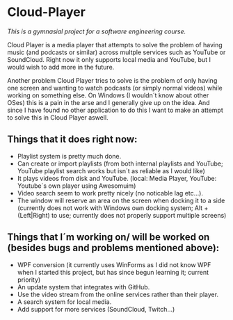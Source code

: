# Cloud-Player
*This is a gymnasial project for a software engineering course.*

Cloud Player is a media player that attempts to solve the problem of having music (and podcasts or similar) across multple services such as YouTube or SoundCloud. Right now it only supports local media and YouTube, but I would wish to add more in the future. 

Another problem Cloud Player tries to solve is the problem of only having one screen and wanting to watch podcasts (or simply normal videos) while working on something else. On Windows (I wouldn´t know about other OSes) this is a pain in the arse and I generally give up on the idea. And since I have found no other application to do this I want to make an attempt to solve this in Cloud Player aswell.

Things that it does right now:
--------------
- Playlist system is pretty much done.
- Can create or import playlists (from both internal playlists and YouTube; YouTube playlist search works but isn´t as reliable as I would like)
- It plays videos from disk and YouTube. (local: Media Player, YouTube: Youtube´s own player using Awesomuim)
- Video search seem to work pretty nicely (no noticable lag etc...).
- The window will reserve an area on the screen when docking it to a side (currently does not work with Windows own docking system; Alt + (Left|Right) to use; currently does not properly support multiple screens)

Things that I´m working on/ will be worked on (besides bugs and problems mentioned above):
-------------
- WPF conversion (it currently uses WinForms as I did not know WPF when I started this project, but has since begun learning it; current priority)
- An update system that integrates with GitHub.
- Use the video stream from the online services rather than their player.
- A search system for local media.
- Add support for more services (SoundCloud, Twitch...)
